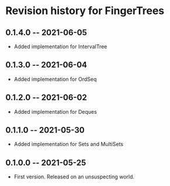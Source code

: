 # Revision history for FingerTrees

## 0.1.4.0 -- 2021-06-05

* Added implementation for IntervalTree

## 0.1.3.0 -- 2021-06-04

* Added implementation for OrdSeq

## 0.1.2.0 -- 2021-06-02

* Added implementation for Deques

## 0.1.1.0 -- 2021-05-30

* Added implementation for Sets and MultiSets

## 0.1.0.0 -- 2021-05-25

* First version. Released on an unsuspecting world.
